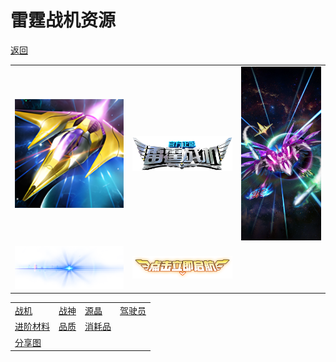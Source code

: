 
# 雷霆战机资源

[返回](../)

| | | |
| --- | --- | --- |
| ![](./icon.png) | ![](./logo.png) | ![](./bg.jpg) |
| ![](./logo-flash.png) | ![](./game-start.png) |

| | | | |
| --- | --- | --- | --- |
| [战机](./plane/) | [战神](./ares/) | [源晶](./sourceCrystal/) | [驾驶员](./driver/) |
| [进阶材料](./material/) | [品质](./quality/) | [消耗品](./consumable/) |
| [分享图](./share/) | | | |
